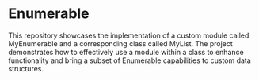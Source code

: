 # Enumerable
This repository showcases the implementation of a custom module called MyEnumerable and a corresponding class called MyList. The project demonstrates how to effectively use a module within a class to enhance functionality and bring a subset of Enumerable capabilities to custom data structures.
